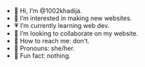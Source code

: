 - 🎀 Hi, I’m @1002khadija.
- 🌸 I’m interested in making new websites.
- 💗 I’m currently learning web dev.
- 💞️ I’m looking to collaborate on my website. 
- 🍓 How to reach me: don't.
- 🍒 Pronouns: she/her.
- 📍 Fun fact: nothing.
<!---
1002khadija/1002khadija is a ✨ special ✨ repository because its `README.md` (this file) appears on your GitHub profile.
You can click the Preview link to take a look at your changes.
--->
